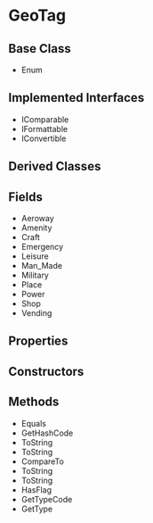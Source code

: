 # GeoTag
## Base Class
- Enum
## Implemented Interfaces
- IComparable
- IFormattable
- IConvertible
## Derived Classes
## Fields
- Aeroway
- Amenity
- Craft
- Emergency
- Leisure
- Man_Made
- Military
- Place
- Power
- Shop
- Vending
## Properties
## Constructors
## Methods
- Equals
- GetHashCode
- ToString
- ToString
- CompareTo
- ToString
- ToString
- HasFlag
- GetTypeCode
- GetType
